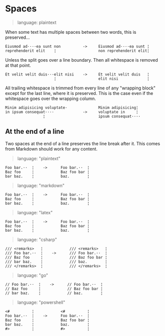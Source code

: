 # Spaces

> language: plaintext

When some text has multiple spaces between two words, this is preserved...

    Eiusmod ad····ea sunt non          ->     Eiusmod ad····ea sunt ¦
    reprehenderit elit    ¦                   non reprehenderit elit¦

Unless the split goes over a line boundary. Then all whitespace is removed at that point.

    Et velit velit duis···elit nisi    ->     Et velit velit duis   ¦
                          ¦                   elit nisi             ¦

All trailing whitespace is trimmed from every line of any "wrapping block" except for the
last line, where it is preserved. This is the case even if the whitespace goes over the
wrapping column.

    Minim adipisicing voluptate·              Minim adipisicing¦
    in ipsum consequat····             ->     voluptate in     ¦
                     ¦                        ipsum consequat····

## At the end of a line

Two spaces at the end of a line preserves the line break after it. This comes
from Markdown should work for any content.

> language: "plaintext"

    Foo bar.··  ¦    ->      Foo bar.··  ¦
    Baz foo     ¦            Baz foo bar ¦
    bar baz.    ¦            baz.        ¦

> language: "markdown"

    Foo bar.··  ¦    ->      Foo bar.··  ¦
    Baz foo     ¦            Baz foo bar ¦
    bar baz.    ¦            baz.        ¦

> language: "latex"

    Foo bar.··  ¦    ->      Foo bar.··  ¦
    Baz foo     ¦            Baz foo bar ¦
    bar baz.    ¦            baz.        ¦

> language: "csharp"

    /// <remarks>   ¦            /// <remarks>   ¦
    /// Foo bar.··  ¦    ->      /// Foo bar.··  ¦
    /// Baz foo     ¦            /// Baz foo bar ¦
    /// bar baz.    ¦            /// baz.        ¦
    /// </remarks>  ¦            /// </remarks>  ¦

> language: "go"

    // Foo bar.··  ¦    ->      // Foo bar.··  ¦
    // Baz foo     ¦            // Baz foo bar ¦
    // bar baz.    ¦            // baz.        ¦

> language: "powershell"

    <#          ¦            <#          ¦
    Foo bar.··  ¦    ->      Foo bar.··  ¦
    Baz foo     ¦            Baz foo bar ¦
    bar baz.    ¦            baz.        ¦
    #>          ¦            #>          ¦
